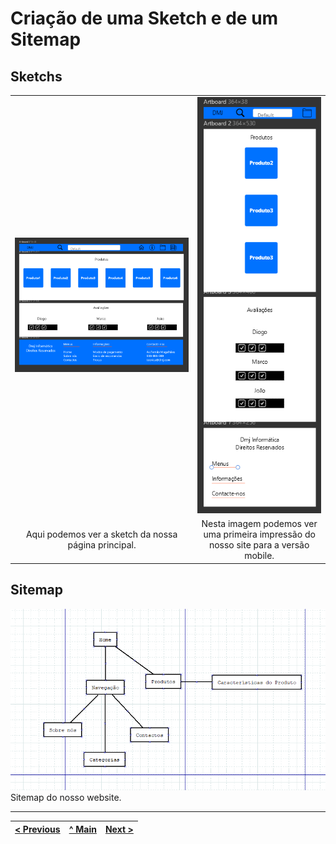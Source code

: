 # Criação de uma Sketch e de um Sitemap


## Sketchs


| | |
:---: | :---:
![Home HTML](imagens/imagem1.png) | ![Mobile First](imagens/imagem2.png)
Aqui podemos ver a sketch da nossa página principal. |  Nesta imagem podemos ver uma primeira impressão do nosso site para a versão mobile. 


## Sitemap

![Home HTML](imagens/imagem3.png)  
Sitemap do nosso website.


---
[< Previous](apresentacao-projeto.md) | [^ Main](https://github.com/TIWM-TI01/dmj-informatica) | [Next >](produto.md)
:--- | :---: | ---: 
